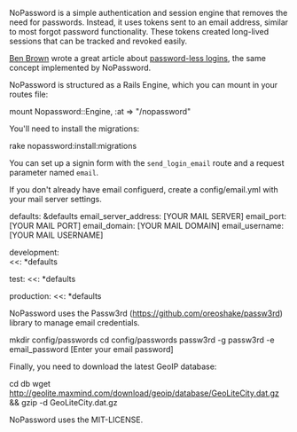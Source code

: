 NoPassword is a simple authentication and session engine that removes
the need for passwords. Instead, it uses tokens sent to an email
address, similar to most forgot password functionality. These tokens
created long-lived sessions that can be tracked and revoked easily.

[Ben Brown](http://ilovebenbrown.com/) wrote a great article about [password-less logins](http://notes.xoxco.com/post/27999787765/is-it-time-for-password-less-login), the same concept implemented by NoPassword.

NoPassword is structured as a Rails Engine, which you can mount in your
routes file:

  mount Nopassword::Engine, :at => "/nopassword"

You'll need to install the migrations:

  rake nopassword:install:migrations

You can set up a signin form with the `send_login_email` route and a
request parameter named `email`.

If you don't already have email configuerd, create a config/email.yml with your mail server settings.

  defaults: &defaults
   email_server_address: [YOUR MAIL SERVER]
   email_port: [YOUR MAIL PORT]
   email_domain: [YOUR MAIL DOMAIN]
   email_username: [YOUR MAIL USERNAME]

  development:     
   <<: *defaults   

  test:
   <<: *defaults                
  
  production:
   <<: *defaults

NoPassword uses the Passw3rd (https://github.com/oreoshake/passw3rd)
library to manage email credentials.

  mkdir config/passwords
  cd config/passwords
  passw3rd -g
  passw3rd -e email_password
  [Enter your email password]

Finally, you need to download the latest GeoIP database:

  cd db
  wget http://geolite.maxmind.com/download/geoip/database/GeoLiteCity.dat.gz && gzip -d GeoLiteCity.dat.gz

NoPassword uses the MIT-LICENSE.
